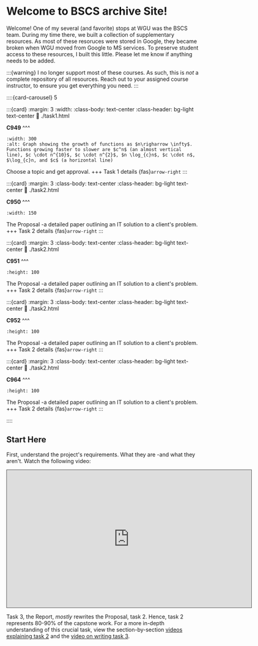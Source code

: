 # Welcome to BSCS archive Site!

Welcome! One of my several (and favorite) stops at WGU was the BSCS team. During my time there, we built a collection of supplementary resources. As most of these resoruces were stored in Google, they became broken when WGU moved from Google to MS services. To preserve student access to these resources, I built this little. Please let me know if anything needs to be added.

:::{warning}
I no longer support most of these courses. As such, this is *not* a complete repository of all resources. Reach out to your assigned course instructor, to ensure you get everything you need.
:::

::::{card-carousel} 5

:::{card}
:margin: 3
:width: 
:class-body: text-center
:class-header: bg-light text-center
:link: ./task1.html

**C949**
^^^
```{image} ./url_images/big_O_image_cropped.png
:width: 300
:alt: Graph showing the growth of functions as $n\righarrow \infty$. Functions growing faster to slower are $c^n$ (an almost vertical line), $c \cdot n^{10}$, $c \cdot n^{2}$, $n \log_{c}n$, $c \cdot n$, $\log_{c}n, and $c$ (a horizontal line) 
```

Choose a topic and get approval.
+++
Task 1 details {fas}`arrow-right`
:::

:::{card}
:margin: 3
:class-body: text-center
:class-header: bg-light text-center
:link: ./task2.html

**C950**
^^^
```{image} ./url_images/tsp_xk_cd_cropped.png
:width: 150
```

The Proposal -a detailed paper outlining an IT solution to a client's problem.
+++
Task 2 details {fas}`arrow-right`
:::

:::{card}
:margin: 3
:class-body: text-center
:class-header: bg-light text-center
:link: ./task2.html

**C951**
^^^
```{image} ./url_images/hal_like_image_cropped.jpg
:height: 100
```

The Proposal -a detailed paper outlining an IT solution to a client's problem.
+++
Task 2 details {fas}`arrow-right`
:::

:::{card}
:margin: 3
:class-body: text-center
:class-header: bg-light text-center
:link: ./task2.html

**C952**
^^^
```{image} ./url_images/c952_CA_map_cropped.png
:height: 100
```

The Proposal -a detailed paper outlining an IT solution to a client's problem.
+++
Task 2 details {fas}`arrow-right`
:::

:::{card}
:margin: 3
:class-body: text-center
:class-header: bg-light text-center
:link: ./task2.html

**C964**
^^^
```{image} ./url_images/3d_regression_image_cropped.png
:height: 100
```

The Proposal -a detailed paper outlining an IT solution to a client's problem.
+++
Task 2 details {fas}`arrow-right`
:::

::::

## Start Here

First, understand the project's requirements. What they are -and what they aren't. Watch the following video:
<iframe 
    src="https://wgu.hosted.panopto.com/Panopto/Pages/Embed.aspx?id=e26949a3-9e24-4092-bf52-aedb014e2527&autoplay=false&offerviewer=true&showtitle=true&showbrand=true&captions=true&interactivity=all" 
    title="C769 Overview" 
    width="640px"
    height="360px"
    style="border: 1px solid #464646;" 
    allowfullscreen allow="autoplay"
>
</iframe>

Task 3, the Report, *mostly* rewrites the Proposal, task 2. Hence, task 2 represents 80-90% of the capstone work. For a more in-depth understanding of this crucial task, view the section-by-section [videos explaining task 2](resources:task2) and the [video on writing task 3](resources:task3).

```{tableofcontents}
```
